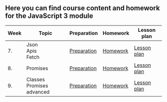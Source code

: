 ## Here you can find course content and homework for the JavaScript 3 module

| Week | Topic | Preparation | Homework | Lesson plan |
| ---- | ----- | ----------- | -------- |------------ |
| 7. | Json <br> Apis <br> Fetch| [Preparation](Week7/preparation.md) | [Homework](Week7/homework.md) | [Lesson plan](/JavaScript1/Week1/lesson-plan.md)|
| 8. | Promises | [Preparation](Week8/preparation.md) | [Homework](Week8/homework.md) | [Lesson plan](/JavaScript1/Week1/lesson-plan.md)|
| 9. | Classes <br> Promises advanced | [Preparation](Week9/preparation.md)| [Homework](Week9/homework.md) | [Lesson plan](/JavaScript1/Week1/lesson-plan.md)|
